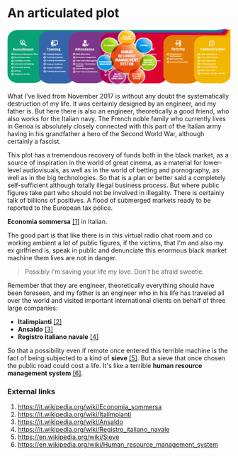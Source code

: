 # An articulated plot

![HRMS](../Images/8088a9bb0a7987f38ac6b54aca031f24.png)

What I've lived from November 2017 is without any doubt the systematically destruction of my life. It was certainly designed by an engineer, and my father is. But here there is also an engineer, theoretically a good friend, who also works for the Italian navy. The French noble family who currently lives in Genoa is absolutely closely connected with this part of the Italian army having in his grandfather a hero of the Second World War, although certainly a fascist.

This plot has a tremendous recovery of funds both in the black market, as a source of inspiration in the world of great cinema, as a material for lower-level audiovisuals, as well as in the world of betting and pornography, as well as in the big technologies. So that is a plan or better said a completely self-sufficient although totally illegal business process. But where public figures take part who should not be involved in illegality. There is certainly talk of billions of positives. A flood of submerged markets ready to be reported to the European tax police. 

**Economia sommersa** [[1]](https://it.wikipedia.org/wiki/Economia_sommersa) in Italian.

The good part is that like there is in this virtual radio chat room and co working ambient a lot of public figures, if the victims, that I'm and also my ex girlfriend is, speak in public and denunciate this enormous black market machine them lives are not in danger. 

> Possibly I'm saving your life my love. Don't be afraid sweetie. 

Remember that they are engineer, theoretically everything should have been foreseen, and my father is an engineer who in his life has traveled all over the world and visited important international clients on behalf of three large companies:

- **Italimpianti** [[2]](https://it.wikipedia.org/wiki/Italimpianti)
- **Ansaldo** [[3]](https://it.wikipedia.org/wiki/Ansaldo)
- **Registro italiano navale** [[4]](https://it.wikipedia.org/wiki/Registro_italiano_navale)

So that a possibility even if remote once entered this terrible machine is the fact of being subjected to a kind of **sieve** [[5]](https://en.wikipedia.org/wiki/Sieve). But a sieve that once chosen the public road could cost a life. It's like a terrible **human resource management system** [[6]](https://en.wikipedia.org/wiki/Human_resource_management_system). 

### External links

1. https://it.wikipedia.org/wiki/Economia_sommersa
2. https://it.wikipedia.org/wiki/Italimpianti
3. https://it.wikipedia.org/wiki/Ansaldo
4. https://it.wikipedia.org/wiki/Registro_italiano_navale
5. https://en.wikipedia.org/wiki/Sieve
6. https://en.wikipedia.org/wiki/Human_resource_management_system

